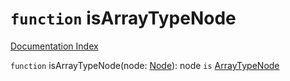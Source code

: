 # `function` isArrayTypeNode

[Documentation Index](../README.md)

`function` isArrayTypeNode(node: [Node](../interface.Node/README.md)): node `is` [ArrayTypeNode](../interface.ArrayTypeNode/README.md)

